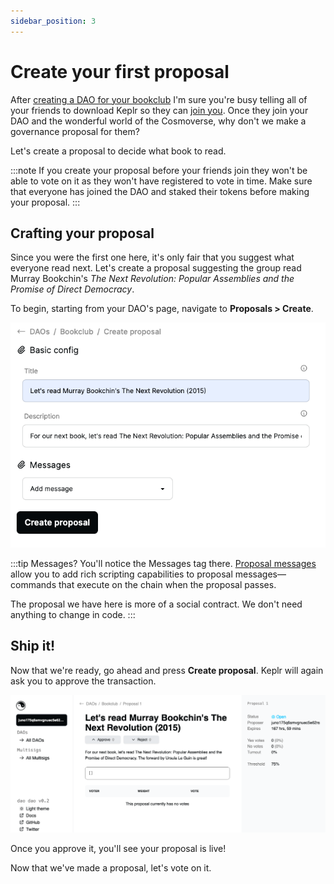 ```yaml
---
sidebar_position: 3
---
```


# Create your first proposal

After [creating a DAO for your bookclub](./create-a-dao) I'm sure
you're busy telling all of your friends to download Keplr so they can
[join you](./joining.md).  Once they join your DAO and the wonderful
world of the Cosmoverse, why don't we make a governance proposal for
them?

Let's create a proposal to decide what book to read.

:::note
If you create your proposal before your friends join they won't be
able to vote on it as they won't have registered to vote in time. Make
sure that everyone has joined the DAO and staked their tokens before
making your proposal.
:::

## Crafting your proposal

Since you were the first one here, it's only fair that you suggest
what everyone read next.  Let's create a proposal suggesting the group
read Murray Bookchin's *The Next Revolution: Popular Assemblies and
the Promise of Direct Democracy*.

To begin, starting from your DAO's page, navigate to **Proposals > Create**.

![](/img/quickstart/create-proposal.png)

:::tip Messages?
You'll notice the Messages tag there. [Proposal messages](/docs/proposal-messages#proposal-messages) allow you to add rich scripting capabilities to proposal messages&mdash;commands that execute on the chain when the proposal passes.

The proposal we have here is more of a social contract. We don't need anything to change in code.
:::

## Ship it!


Now that we're ready, go ahead and press **Create proposal**.
Keplr will again ask you to approve the transaction.

![](/img/quickstart/create-proposal-done.png)

Once you approve it, you'll see your proposal is live!

Now that we've made a proposal, let's vote on it.
